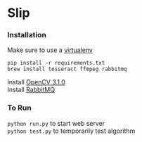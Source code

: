 # Slip

### Installation

Make sure to use a [virtualenv](http://docs.python-guide.org/en/latest/dev/virtualenvs/)  
```
pip install -r requirements.txt
brew install tesseract ffmpeg rabbitmq
```
Install [OpenCV 3.1.0](http://www.pyimagesearch.com/2015/06/15/install-opencv-3-0-and-python-2-7-on-osx/)  
Install [RabbitMQ](http://docs.celeryproject.org/en/latest/getting-started/brokers/rabbitmq.html)

### To Run

`python run.py` to start web server  
`python test.py` to temporarily test algorithm
